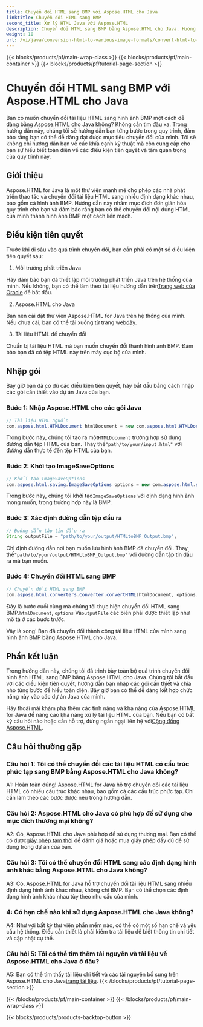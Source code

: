 ```yaml
---
title: Chuyển đổi HTML sang BMP với Aspose.HTML cho Java
linktitle: Chuyển đổi HTML sang BMP
second_title: Xử lý HTML Java với Aspose.HTML
description: Chuyển đổi HTML sang BMP bằng Aspose.HTML cho Java. Hướng dẫn toàn diện để chuyển đổi liền mạch các tài liệu HTML thành hình ảnh BMP bằng Aspose.HTML cho Java.
weight: 10
url: /vi/java/conversion-html-to-various-image-formats/convert-html-to-bmp/
---
```


{{< blocks/products/pf/main-wrap-class >}}
{{< blocks/products/pf/main-container >}}
{{< blocks/products/pf/tutorial-page-section >}}

# Chuyển đổi HTML sang BMP với Aspose.HTML cho Java

Bạn có muốn chuyển đổi tài liệu HTML sang hình ảnh BMP một cách dễ dàng bằng Aspose.HTML cho Java không? Không cần tìm đâu xa. Trong hướng dẫn này, chúng tôi sẽ hướng dẫn bạn từng bước trong quy trình, đảm bảo rằng bạn có thể dễ dàng đạt được mục tiêu chuyển đổi của mình. Tôi sẽ không chỉ hướng dẫn bạn về các khía cạnh kỹ thuật mà còn cung cấp cho bạn sự hiểu biết toàn diện về các điều kiện tiên quyết và tầm quan trọng của quy trình này. 

## Giới thiệu

Aspose.HTML for Java là một thư viện mạnh mẽ cho phép các nhà phát triển thao tác và chuyển đổi tài liệu HTML sang nhiều định dạng khác nhau, bao gồm cả hình ảnh BMP. Hướng dẫn này nhằm mục đích đơn giản hóa quy trình cho bạn và đảm bảo rằng bạn có thể chuyển đổi nội dung HTML của mình thành hình ảnh BMP một cách liền mạch.

## Điều kiện tiên quyết

Trước khi đi sâu vào quá trình chuyển đổi, bạn cần phải có một số điều kiện tiên quyết sau:

1. Môi trường phát triển Java

 Hãy đảm bảo bạn đã thiết lập môi trường phát triển Java trên hệ thống của mình. Nếu không, bạn có thể làm theo tài liệu hướng dẫn trên[Trang web của Oracle](https://www.oracle.com/java/technologies/javase-downloads.html) để bắt đầu.

2. Aspose.HTML cho Java

Bạn nên cài đặt thư viện Aspose.HTML for Java trên hệ thống của mình. Nếu chưa cài, bạn có thể tải xuống từ trang web[đây](https://releases.aspose.com/html/java/).

3. Tài liệu HTML để chuyển đổi

Chuẩn bị tài liệu HTML mà bạn muốn chuyển đổi thành hình ảnh BMP. Đảm bảo bạn đã có tệp HTML này trên máy cục bộ của mình.

## Nhập gói

Bây giờ bạn đã có đủ các điều kiện tiên quyết, hãy bắt đầu bằng cách nhập các gói cần thiết vào dự án Java của bạn.

### Bước 1: Nhập Aspose.HTML cho các gói Java

```java
// Tài liệu HTML nguồn
com.aspose.html.HTMLDocument htmlDocument = new com.aspose.html.HTMLDocument("path/to/your/input.html");
```

 Trong bước này, chúng tôi tạo ra một`HTMLDocument` trường hợp sử dụng đường dẫn tệp HTML của bạn. Thay thế`"path/to/your/input.html"` với đường dẫn thực tế đến tệp HTML của bạn.

### Bước 2: Khởi tạo ImageSaveOptions

```java
// Khởi tạo ImageSaveOptions
com.aspose.html.saving.ImageSaveOptions options = new com.aspose.html.saving.ImageSaveOptions(com.aspose.html.rendering.image.ImageFormat.Bmp);
```

 Trong bước này, chúng tôi khởi tạo`ImageSaveOptions` với định dạng hình ảnh mong muốn, trong trường hợp này là BMP.

### Bước 3: Xác định đường dẫn tệp đầu ra

```java
// Đường dẫn tập tin đầu ra
String outputFile = "path/to/your/output/HTMLtoBMP_Output.bmp";
```

 Chỉ định đường dẫn nơi bạn muốn lưu hình ảnh BMP đã chuyển đổi. Thay thế`"path/to/your/output/HTMLtoBMP_Output.bmp"` với đường dẫn tập tin đầu ra mà bạn muốn.

### Bước 4: Chuyển đổi HTML sang BMP

```java
// Chuyển đổi HTML sang BMP
com.aspose.html.converters.Converter.convertHTML(htmlDocument, options, outputFile);
```

 Đây là bước cuối cùng mà chúng tôi thực hiện chuyển đổi HTML sang BMP.`htmlDocument`, `options` Và`outputFile` các biến phải được thiết lập như mô tả ở các bước trước.

Vậy là xong! Bạn đã chuyển đổi thành công tài liệu HTML của mình sang hình ảnh BMP bằng Aspose.HTML cho Java.

## Phần kết luận

Trong hướng dẫn này, chúng tôi đã trình bày toàn bộ quá trình chuyển đổi hình ảnh HTML sang BMP bằng Aspose.HTML cho Java. Chúng tôi bắt đầu với các điều kiện tiên quyết, hướng dẫn bạn nhập các gói cần thiết và chia nhỏ từng bước để hiểu toàn diện. Bây giờ bạn có thể dễ dàng kết hợp chức năng này vào các dự án Java của mình.

 Hãy thoải mái khám phá thêm các tính năng và khả năng của Aspose.HTML for Java để nâng cao khả năng xử lý tài liệu HTML của bạn. Nếu bạn có bất kỳ câu hỏi nào hoặc cần hỗ trợ, đừng ngần ngại liên hệ với[Cộng đồng Aspose.HTML](https://forum.aspose.com/).

## Câu hỏi thường gặp

### Câu hỏi 1: Tôi có thể chuyển đổi các tài liệu HTML có cấu trúc phức tạp sang BMP bằng Aspose.HTML cho Java không?

A1: Hoàn toàn đúng! Aspose.HTML for Java hỗ trợ chuyển đổi các tài liệu HTML có nhiều cấu trúc khác nhau, bao gồm cả các cấu trúc phức tạp. Chỉ cần làm theo các bước được nêu trong hướng dẫn.

### Câu hỏi 2: Aspose.HTML cho Java có phù hợp để sử dụng cho mục đích thương mại không?

 A2: Có, Aspose.HTML cho Java phù hợp để sử dụng thương mại. Bạn có thể có được[giấy phép tạm thời](https://purchase.aspose.com/temporary-license/) để đánh giá hoặc mua giấy phép đầy đủ để sử dụng trong dự án của bạn.

### Câu hỏi 3: Tôi có thể chuyển đổi HTML sang các định dạng hình ảnh khác bằng Aspose.HTML cho Java không?

A3: Có, Aspose.HTML for Java hỗ trợ chuyển đổi tài liệu HTML sang nhiều định dạng hình ảnh khác nhau, không chỉ BMP. Bạn có thể chọn các định dạng hình ảnh khác nhau tùy theo nhu cầu của mình.

### 4: Có hạn chế nào khi sử dụng Aspose.HTML cho Java không?

A4: Như với bất kỳ thư viện phần mềm nào, có thể có một số hạn chế và yêu cầu hệ thống. Điều cần thiết là phải kiểm tra tài liệu để biết thông tin chi tiết và cập nhật cụ thể.

### Câu hỏi 5: Tôi có thể tìm thêm tài nguyên và tài liệu về Aspose.HTML cho Java ở đâu?

A5: Bạn có thể tìm thấy tài liệu chi tiết và các tài nguyên bổ sung trên Aspose.HTML cho Java[trang tài liệu](https://reference.aspose.com/html/java/).
{{< /blocks/products/pf/tutorial-page-section >}}

{{< /blocks/products/pf/main-container >}}
{{< /blocks/products/pf/main-wrap-class >}}

{{< blocks/products/products-backtop-button >}}
